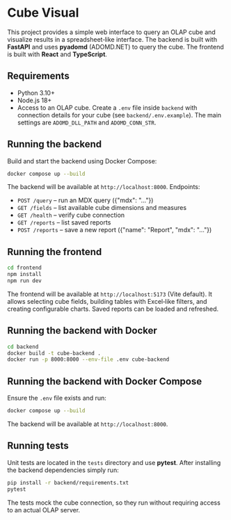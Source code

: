 # Cube Visual

This project provides a simple web interface to query an OLAP cube and visualize
results in a spreadsheet‑like interface. The backend is built with **FastAPI**
and uses **pyadomd** (ADOMD.NET) to query the cube. The frontend is built with
**React** and **TypeScript**.

## Requirements

- Python 3.10+
- Node.js 18+
- Access to an OLAP cube. Create a `.env` file inside `backend` with connection
  details for your cube (see `backend/.env.example`). The main settings are
  `ADOMD_DLL_PATH` and `ADOMD_CONN_STR`.

## Running the backend

Build and start the backend using Docker Compose:

```bash
docker compose up --build
```

The backend will be available at `http://localhost:8000`. Endpoints:

- `POST /query` – run an MDX query ({"mdx": "..."})
- `GET /fields` – list available cube dimensions and measures
- `GET /health` – verify cube connection
- `GET /reports` – list saved reports
- `POST /reports` – save a new report ({"name": "Report", "mdx": "..."})

## Running the frontend

```bash
cd frontend
npm install
npm run dev
```

The frontend will be available at `http://localhost:5173` (Vite default). It
allows selecting cube fields, building tables with Excel‑like filters, and
creating configurable charts. Saved reports can be loaded and refreshed.

## Running the backend with Docker

```bash
cd backend
docker build -t cube-backend .
docker run -p 8000:8000 --env-file .env cube-backend
```


## Running the backend with Docker Compose

Ensure the `.env` file exists and run:

```bash
docker compose up --build
```

The backend will be available at `http://localhost:8000`.

## Running tests

Unit tests are located in the `tests` directory and use **pytest**. After
installing the backend dependencies simply run:

```bash
pip install -r backend/requirements.txt
pytest
```

The tests mock the cube connection, so they run without requiring access to an
actual OLAP server.
